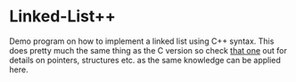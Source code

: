 # Linked-List++

Demo program on how to implement a linked list using C++ syntax. This does pretty much the same thing as the C version so check [that one](https://github.com/jamescarter2001/Linked-List) out for details on pointers, structures etc. as the same knowledge can be applied here.
